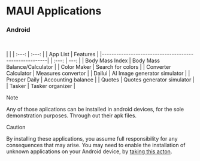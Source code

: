 # MAUI Applications

### Android
</br>

| |
| :---: | :---: |
| App List | Features |
|-------------------------------------------------------|
| :---: | ---: |
| Body Mass Index | Body Mass Balance/Calculator |
| Color Maker | Search for colors |
| Converter Calculator | Measures convertor |
| Dallui | AI Image generator simulator |
| Prosper Daily | Accounting balance |
| Quotes | Quotes generator simulator |
| Tasker | Tasker organizer |

>[!NOTE]
> Any of those aplications can be installed in android devices, for the sole demonstration purposes. Through out their apk files. 

>[!CAUTION]
>By installing these applications, you assume full responsibility for any consequences that may arise. You may need to enable the installation of unknown applications on your Android device, by [taking this acton](https://developer.android.com/studio/publish#publishing-unknown). 